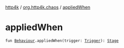 [http4k](../index.md) / [org.http4k.chaos](index.md) / [appliedWhen](./applied-when.md)

# appliedWhen

`fun `[`Behaviour`](-behaviour.md)`.appliedWhen(trigger: `[`Trigger`](-trigger.md)`): `[`Stage`](-stage.md)